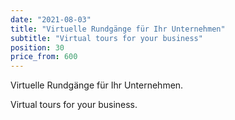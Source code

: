 ```yaml
---
date: "2021-08-03"
title: "Virtuelle Rundgänge für Ihr Unternehmen"
subtitle: "Virtual tours for your business"
position: 30
price_from: 600
---
```


Virtuelle Rundgänge für Ihr Unternehmen.

Virtual tours for your business.
